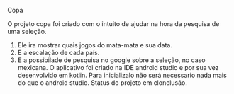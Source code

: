 Copa

O projeto copa foi criado com o intuito de ajudar na hora da pesquisa de uma seleção. 
1. Ele ira mostrar quais jogos do mata-mata e sua data.
2. E a escalação de cada país.
3. E a possibilade de pesquisa no google sobre a seleção, no caso mexicana.
O aplicativo foi criado na IDE android studio e por sua vez desenvolvido em kotlin.
Para inicializalo não será necessario nada mais do que o android studio.
Status do projeto em clonclusão.